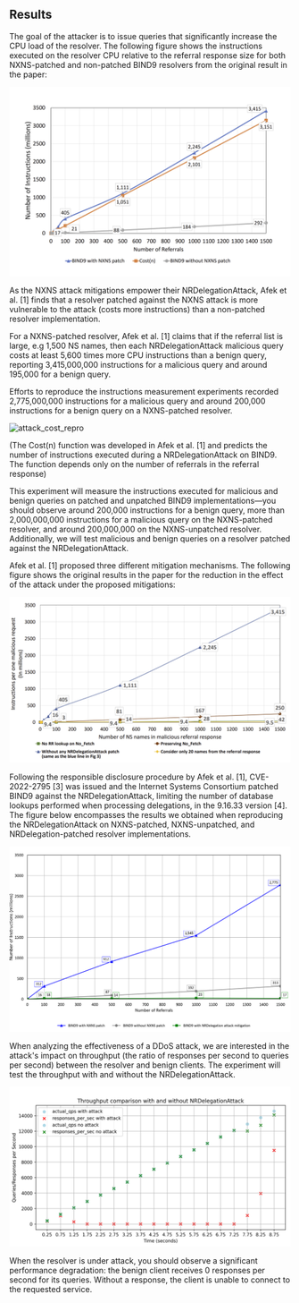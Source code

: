 ## Results
<!-- Here, you'll show: the original result in the paper and output from your experiment reproducing it. -->

The goal of the attacker is to issue queries that significantly increase the CPU load of the resolver. The following figure shows the instructions executed on the resolver CPU relative to the referral response size for both NXNS-patched and non-patched BIND9 resolvers from the original result in the paper:

![attack_cost_paper](https://github.com/grcmcdvtt/repro-DNS/raw/main/images/attack_cost_paper.png)

As the NXNS attack mitigations empower their NRDelegationAttack, Afek et al. [1] finds that a resolver patched against the NXNS attack is more vulnerable to the attack (costs more instructions) than a non-patched resolver implementation.

For a NXNS-patched resolver, Afek et al. [1] claims that if the referral list is large, e.g 1,500 NS names, then each NRDelegationAttack malicious query costs at least 5,600 times more CPU instructions than a benign query, reporting 3,415,000,000 instructions for a malicious query and around 195,000 for a benign query. 

Efforts to reproduce the instructions measurement experiments recorded 2,775,000,000 instructions for a malicious query and around 200,000 instructions for a benign query on a NXNS-patched resolver.

![attack_cost_repro](https://github.com/grcmcdvtt/repro-DNS/raw/main/images/attack_cost_docker_repro.png)

(The Cost(n) function was developed in Afek et al. [1]  and predicts the number of instructions executed during a NRDelegationAttack on BIND9. The function depends only on the number of referrals in the referral response)

This experiment will measure the instructions executed for malicious and benign queries on patched and unpatched BIND9 implementations&mdash;you should observe around 200,000 instructions for a benign query, more than 2,000,000,000 instructions for a malicious query on the NXNS-patched resolver, and around 200,000,000 on the NXNS-unpatched resolver. Additionally, we will test malicious and benign queries on a resolver patched against the NRDelegationAttack.

Afek et al. [1] proposed three different mitigation mechanisms. The following figure shows the original results in the paper for the reduction in the effect of the attack under the proposed mitigations:

![mitigations_cost_paper](https://github.com/grcmcdvtt/repro-DNS/raw/main/images/mitigations_cost_paper.png)

Following the responsible disclosure procedure by Afek et al. [1], CVE-2022-2795 [3] was issued and the Internet Systems Consortium patched BIND9 against the NRDelegationAttack, limiting the number of database lookups performed when processing delegations, in the 9.16.33 version [4]. The figure below encompasses the results we obtained when reproducing the NRDelegationAttack on NXNS-patched, NXNS-unpatched, and NRDelegation-patched resolver implementations.

![attack_cost_mitigation_repro](https://github.com/grcmcdvtt/repro-DNS/raw/main/images/comparison_BINDv_docker_repro.png)

When analyzing the effectiveness of a DDoS attack, we are interested in the attack's impact on throughput (the ratio of responses per second to queries per second) between the resolver and benign clients. The experiment will test the throughput with and without the NRDelegationAttack.

![throughput_no_attack](https://github.com/grcmcdvtt/repro-DNS/raw/main/images/throughput_comparison.png)

When the resolver is under attack, you should observe a significant performance degradation: the benign client receives 0 responses per second for its queries. Without a response, the client is unable to connect to the requested service.

